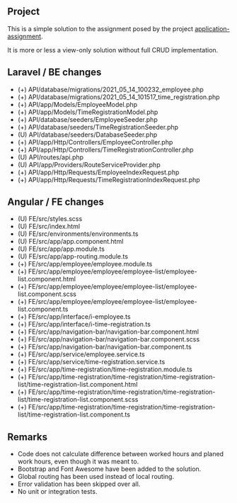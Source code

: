 ## Project

This is a simple solution to the assignment posed by the project [application-assignment](https://github.com/caspertorndahl/application-assignment).

It is more or less a view-only solution without full CRUD implementation.

## Laravel / BE changes
- (+) API/database/migrations/2021_05_14_100232_employee.php
- (+) API/database/migrations/2021_05_14_101517_time_registration.php
- (+) API/app/Models/EmployeeModel.php
- (+) API/app/Models/TimeRegistrationModel.php
- (+) API/database/seeders/EmployeeSeeder.php
- (+) API/database/seeders/TimeRegistrationSeeder.php
- (U) API/database/seeders/DatabaseSeeder.php
- (+) API/app/Http/Controllers/EmployeeController.php
- (+) API/app/Http/Controllers/TimeRegistrationController.php
- (U) API/routes/api.php
- (U) API/app/Providers/RouteServiceProvider.php
- (+) API/app/Http/Requests/EmployeeIndexRequest.php
- (+) API/app/Http/Requests/TimeRegistrationIndexRequest.php

## Angular / FE changes
- (U) FE/src/styles.scss
- (U) FE/src/index.html
- (U) FE/src/environments/environments.ts
- (U) FE/src/app/app.component.html
- (U) FE/src/app/app.module.ts  
- (U) FE/src/app/app-routing.module.ts  
- (+) FE/src/app/employee/employee.module.ts  
- (+) FE/src/app/employee/employee/employee-list/employee-list.component.html  
- (+) FE/src/app/employee/employee/employee-list/employee-list.component.scss  
- (+) FE/src/app/employee/employee/employee-list/employee-list.component.ts  
- (+) FE/src/app/interface/i-employee.ts  
- (+) FE/src/app/interface/i-time-registration.ts  
- (+) FE/src/app/navigation-bar/navigation-bar.component.html
- (+) FE/src/app/navigation-bar/navigation-bar.component.scss
- (+) FE/src/app/navigation-bar/navigation-bar.component.ts
- (+) FE/src/app/service/employee.service.ts
- (+) FE/src/app/service/time-registration.service.ts
- (+) FE/src/app/time-registration/time-registration.module.ts
- (+) FE/src/app/time-registration/time-registration/time-registration-list/time-registration-list.component.html
- (+) FE/src/app/time-registration/time-registration/time-registration-list/time-registration-list.component.scss
- (+) FE/src/app/time-registration/time-registration/time-registration-list/time-registration-list.component.ts

## Remarks
- Code does not calculate difference between worked hours and planed work hours, even though it was meant to. 
- Bootstrap and Font Awesome have been added to the solution. 
- Global routing has been used instead of local routing.
- Error validation has been skipped over all.
- No unit or integration tests.
